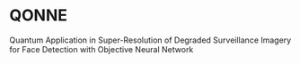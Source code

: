 # QONNE
Quantum Application in Super-Resolution of Degraded Surveillance Imagery for Face Detection with Objective Neural Network
